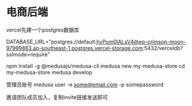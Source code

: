 # 电商后端


vercel先建一个postgres数据库

DATABASE_URL="postgres://default:hvPum0lALsV4@ep-crimson-moon-97999863.ap-southeast-1.postgres.vercel-storage.com:5432/verceldb?sslmode=require"


npm install -g @medusajs/medusa-cli
medusa new my-medusa-store
cd my-medusa-store
medusa develop

管理员账号
medusa user -e some@email.com -p somepassword

邀请团队成员加入，复制invite链接发送即可